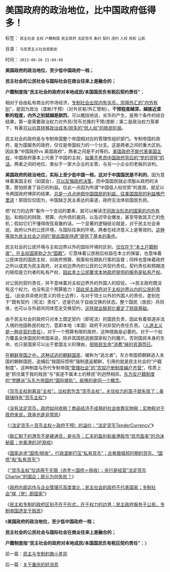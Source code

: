 # 美国政府的政治地位，比中国政府低得多！

标签： `民主社会` `主权` `户籍制度` `民主政府` `法定货币` `条约` `契约` `违约` `人权` `民权` `公民` 

目录： `马克思主义社会悲剧史`

时间： `2012-06-26 21:04:49`

**美国政府的政治地位，至少低中国政府一档；**

**民主社会的公民社会与国际社会在商业往来上是融合的；**

**户籍制度指“民主社会的政府对本地成民/本国国民负有税后契约责任”**；

相对于自由私有商业的市场经济，[专制社会出现内有劣币，崇拜外汇的“内外有别](../../../2012/6/23/《国富论》的真正观点和马克思主义的根本错误.md)”，是因为政治（垄断/干预）（对外贸易/外汇管制）。**干预程度越深，越接近垄断的程度，内外之别就越是剧烈**。可以概括地说，劣币的产生，是两个条件的综合结果，第一是需要政治权力对外贸/货币兑换的干预/垄断；第二是政治权力笼罩下，有着[可以向其转移政治成本/损失的“低人权”的贱民阶层](../../../2012/3/30/封建是统治的进步，黑暗的欧洲中世纪.md)。

民主社会的政府是与专制帝国整个帝国相对应的管理性组织部门。专制帝国的政府，是为国服务的政府，仅仅是帝国权力的一个分支。这是两者之间的重大区别。因此象“中国政府vs 美国政府”，两者之间是不对等的。[美国政府不能代表美国主权](../../../2012/3/6/美国的国企有什么美国特色？.md)，中国政府基本上代表了中国的主权，[如果不考虑中国政府背后的“党的领导”的话](../../../2009/7/16/中国在党领导下取得民主自由的长足进步.md)。两者之间的地位，类似于一家大企业的主管，与另一小企业的老板的谈判。

**美国政府的政治地位，实际上至少低中国一档，这对于中国国民是不利的**。因为意味着美国主权（如国会），[可以反悔政府决策](../../../2010/10/26/国以民为本，民以国为家；反悔“国际法”.md)，而中国国民就必须服从政府的决策，那怕损害了自已的利益。仅此一点因为所谓“中国低人权优势”的差距，就足以令两国政府博弈的结果，[总是一点点地把中国国民的利益，往美国国民的利益嘴巴里送](../../../2010/1/22/人权是最强大的国际贸易保护壁垒.md)！原因仅仅因为，中国缺乏民主表达的渠道，政府无法体验国民负担。

把“权力的边界”看作一个变动的要素，就可以解读[不同政治形态的国家的内外有别](../../../2012/6/22/内债危机比外债危机，危险得多，损害大得多.md)，和相应的财政、预算、内外债的漏洞，以及迟早会爆发，甚至导致其灭亡的危机；假如它们不懂得改弦易辙的话。一个显著的逻辑结论就是，对于民主社会来说，政府以外的公民环境，与国际往来的环境，两者在经济意义上是等效的。[这种等效为民主社会之间的“彼此国民待遇”提供了基本的条件](../../../2011/9/30/西方的租界和东方不平等条约的愤恨.md)。

民主社会的公民环境与主权边界以外的国际环境的区别，[仅仅在于“本土户籍制度”，在主权国家称之为“国籍”](../../../2010/2/1/入户大城市的诀窍和美国严厉的户籍制度.md)。它意味着公民税后权益在本土的保留，也意味着公民体现的国民主权，对政府预算、税案和任期执行案的监督；同样也意味着政府之所以成其为民主政府，对主权边界内的公民的公共契约责任。契约责任和预期违约赔偿是立约者的私有产权，[因此本土公民要求本地政府提供的服务是私有产权](../../../2009/9/1/为什么地方财政社会保障排外是理所当然的.md)。

对公民的契约责任，并不意味着对主权边界外的外国人的奴役，——>民主政府既没有这个权力，也没有这个预算能力！[因此民主政府对于主权边界以内的公民的责任](../../../2010/8/6/私有制社会的逐级授权，公权和特权的形成，.md)，（此处并非绝对意义的领土边界），与对于领土以外的外国人的责任，差别在于“既有契约（宪法）责任”，还是仍处于自由交换的状态。整个国民（居民）共同体，也可以与外部共同体签定交换契约，[这样就会联邦化奠定了财政基础](../../../2011/4/20/ComosFederal重温费城立宪会议.md)。

由于民主社会的政府只对本土既定契约（即宪法）的国民负责，因此有着驱逐非法入境的他国称民的权力，意即本地（本国）政府不对非契约责任负责。（[人道主义是一种非契约责任](../../../2011/2/1/什么是人权？人道主义？和维护法纪.md)）。对于一个预算有限的政府，这种措施是必要的。对于一个权力覆盖全体国民的帝国来说，除非其国民逃脱国家权力的魔爪，否则国民本身的生命，也只是国家可以出于爱国主义的理由，[把贱民生命“消费”掉的资源而已](../../../2011/11/11/公有制的自然资源和严刑峻法.md)。

[在朝鲜帝国之中，这种试逃的朝鲜国民](../../../2012/6/12/朝鲜民主集中制中的统治阶级和剥削阶级.md)，被称为“逃北者”。东方帝国把朝鲜逃入本国的朝鲜国民，追捕后“按国际惯例”强制遣返朝鲜，引用的就是民主社会的“户籍制度”。这种制度与历代专制帝国[“管理社会”的“农奴户册制度编户齐营”](../../../2009/9/6/户籍制度杂锦批之“我的财产是你的”潜台词.md)，性质上是“抓住属于我的贱民”与“驱逐不属本土的移民”的迥然相异。[东方反户籍制度的“觉醒派”与东方帝国的“国际接轨”，偷换的是同一个概念](../../../2009/9/5/参考西方成功的经验不要偷换人权概念.md)。

《[货币主权剥离自“主权”，治权若包含“货币主权”，关住权力的笼子就失效了；美联储持有“货币主权”](../../../2012/6/24/治权若包含“货币主权”，关住权力的笼子就失效了.md)》

《[没有法定货币，政府如何收税？商品经济不成熟的社会依靠实物税；实物税对于政府来说，效率也是非常低](../../../2012/6/24/“劣币驱逐良币”,没有法定货币如何收税？采购？.md)》

《[（法定货币＝货币主权＝政府干预）的溢价；“法定货币TenderCurrency”](../../../2012/6/24/“印钞票”不一定赚钱；“人民币国际化”或用心险恶；.md)》

《[联汇制下的港币不是硬通货，是劣币；汇丰的盈利和香港股市“低市盈率”的泡沫秘密；中美港的3P游戏](../../../2012/6/25/港元是劣币.md)》

《[国家追求“国债/税收”，行政垄断打压“私有货币”；古希腊城邦时期的货币、“国债”和“私有货币”](../../../2012/6/25/古希腊城邦的良币、劣币和地方融资平台.md)》

《[“货币主权”仅适用于无限（赤字＝国债＝税收）；央行是经营“法定货币Charter”的国企；欧元为何失败？](../../../2012/6/25/“货币主权”仅适用于无限（赤字＝国债＝税收）.md)》

《[政府内部运作与企业管理可高度类比；民主社会的政府不代表国家；专制社会“朕（党）即国家”](../../../2012/6/26/民主社会的政府不代表国家，与朕即国家.md)》

《[民主和专制的政府区别不在于形式，在于权力的边界；民主政府服务于公民，专制帝国透支于贱民](../../../2012/6/26/民主与专制的微小差异.md)》

《**美国政府的政治地位，至少低中国政府一档；**

**民主社会的公民社会与国际社会在商业往来上是融合的；**

**户籍制度指“民主社会的政府对本地成民/本国国民负有税后契约责任”**；》



前一篇：[民主与专制的微小差异](../../../2012/6/26/民主与专制的微小差异.md)

后一篇：[关于重庆的好消息](../../../2012/6/26/关于重庆的好消息.md)